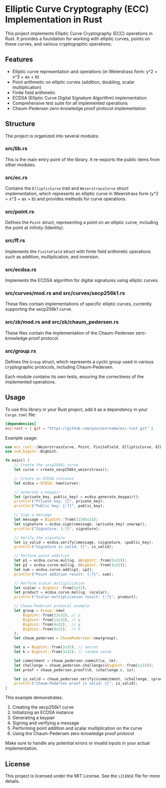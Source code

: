# Elliptic Curve Cryptography (ECC) Implementation in Rust

This project implements Elliptic Curve Cryptography (ECC) operations in Rust. It provides a foundation for working with elliptic curves, points on these curves, and various cryptographic operations.

## Features

- Elliptic curve representation and operations (in Weierstrass form: y^2 = x^3 + ax + b)
- Point arithmetic on elliptic curves (addition, doubling, scalar multiplication)
- Finite field arithmetic
- ECDSA (Elliptic Curve Digital Signature Algorithm) implementation
- Comprehensive test suite for all implemented operations
- Chaum-Pedersen zero-knowledge proof protocol implementation

## Structure

The project is organized into several modules:

### src/lib.rs

This is the main entry point of the library. It re-exports the public items from other modules.

### src/ec.rs

Contains the `EllipticCurve` trait and `WeierstrassCurve` struct implementation, which represents an elliptic curve in Weierstrass form (y^2 = x^3 + ax + b) and provides methods for curve operations.

### src/point.rs

Defines the `Point` struct, representing a point on an elliptic curve, including the point at infinity (Identity).

### src/ff.rs

Implements the `FiniteField` struct with finite field arithmetic operations such as addition, multiplication, and inversion.

### src/ecdsa.rs

Implements the ECDSA algorithm for digital signatures using elliptic curves.

### src/curves/mod.rs and src/curves/secp256k1.rs

These files contain implementations of specific elliptic curves, currently supporting the secp256k1 curve.

### src/zk/mod.rs and src/zk/chaum_pedersen.rs

These files contain the implementation of the Chaum-Pedersen zero-knowledge proof protocol.

### src/group.rs

Defines the `Group` struct, which represents a cyclic group used in various cryptographic protocols, including Chaum-Pedersen.

Each module contains its own tests, ensuring the correctness of the implemented operations.

## Usage

To use this library in your Rust project, add it as a dependency in your `Cargo.toml` file:


```toml
[dependencies]
ecc-rust = { git = "https://github.com/yourusername/ecc-rust.git" }
```

Example usage:

```rust
use ecc_rust::{WeierstrassCurve, Point, FiniteField, EllipticCurve, ECDSA, create_secp256k1_curve, ChaumPedersen, Group};
use num_bigint::BigUint;

fn main() {
    // Create the secp256k1 curve
    let curve = create_secp256k1_weierstrass();

    // Create an ECDSA instance
    let ecdsa = ECDSA::new(curve);

    // Generate a keypair
    let (private_key, public_key) = ecdsa.generate_keypair();
    println!("Private key: {}", private_key);
    println!("Public key: {:?}", public_key);

    // Sign a message
    let message = BigUint::from(12345u32);
    let signature = ecdsa.sign(&message, &private_key).unwrap();
    println!("Signature: {:?}", signature);

    // Verify the signature
    let is_valid = ecdsa.verify(&message, &signature, &public_key);
    println!("Signature is valid: {}", is_valid);

    // Perform point addition
    let p1 = ecdsa.curve.mul(&g, &BigUint::from(2u32));
    let p2 = ecdsa.curve.mul(&g, &BigUint::from(3u32));
    let sum = ecdsa.curve.add(&p1, &p2);
    println!("Point addition result: {:?}", sum);

    // Perform scalar multiplication
    let scalar = BigUint::from(5u32);
    let product = ecdsa.curve.mul(&g, &scalar);
    println!("Scalar multiplication result: {:?}", product);

    // Chaum-Pedersen protocol example
    let group = Group::new(
        BigUint::from(23u32), // p
        BigUint::from(11u32), // q
        BigUint::from(4u32),  // g
        BigUint::from(9u32),  // h
    );
    let chaum_pedersen = ChaumPedersen::new(group);

    let x = BigUint::from(2u32); // secret
    let k = BigUint::from(3u32); // random value

    let commitment = chaum_pedersen.commit(&x, &k);
    let challenge = chaum_pedersen.challenge(&BigUint::from(1u32));
    let proof = chaum_pedersen.proof(&k, &challenge.c, &x);

    let is_valid = chaum_pedersen.verify(&commitment, &challenge, &proof);
    println!("Chaum-Pedersen proof is valid: {}", is_valid);
}
```

This example demonstrates:

1. Creating the secp256k1 curve
2. Initializing an ECDSA instance
3. Generating a keypair
4. Signing and verifying a message
5. Performing point addition and scalar multiplication on the curve
6. Using the Chaum-Pedersen zero-knowledge proof protocol

Make sure to handle any potential errors or invalid inputs in your actual implementation.


## License

This project is licensed under the MIT License. See the `LICENSE` file for more details.
